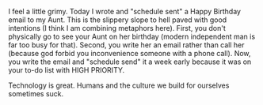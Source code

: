 I feel a little grimy. Today I wrote and "schedule sent" a Happy Birthday email to my Aunt. This is the slippery slope to hell paved with good intentions (I think I am combining metaphors here). First, you don't physically go to see your Aunt on her birthday (modern independent man is far too busy for that). Second, you write her an email rather than call her (because god forbid you inconvenience someone with a phone call). Now, you write the email and "schedule send" it a week early because it was on your to-do list with HIGH PRIORITY.

Technology is great. Humans and the culture we build for ourselves sometimes suck.
